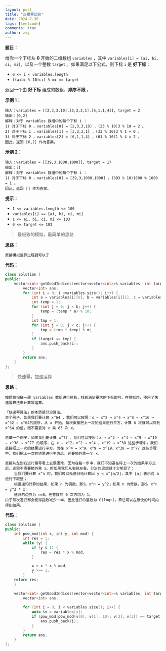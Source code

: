 ```yaml
---
layout: post
title: "双模幂运算"
date: 2024-7-30
tags: [leetcode]
comments: true
author: zxy
---
```


**题目：**

给你一个下标从 **0** 开始的二维数组 `variables` ，其中 `variables[i] = [ai, bi, ci, mi]`，以及一个整数 `target` 。如果满足以下公式，则下标 `i` 是 **好下标**：

- `0 <= i < variables.length`
- `((aibi % 10)ci) % mi == target`

返回一个由 **好下标** 组成的数组，**顺序不限** 。

**示例 1：**

```
输入：variables = [[2,3,3,10],[3,3,3,1],[6,1,1,4]], target = 2
输出：[0,2]
解释：对于 variables 数组中的每个下标 i ：
1) 对于下标 0 ，variables[0] = [2,3,3,10] ，(23 % 10)3 % 10 = 2 。
2) 对于下标 1 ，variables[1] = [3,3,3,1] ，(33 % 10)3 % 1 = 0 。
3) 对于下标 2 ，variables[2] = [6,1,1,4] ，(61 % 10)1 % 4 = 2 。
因此，返回 [0,2] 作为答案。
```

**示例 2：**

```
输入：variables = [[39,3,1000,1000]], target = 17
输出：[]
解释：对于 variables 数组中的每个下标 i ：
1) 对于下标 0 ，variables[0] = [39,3,1000,1000] ，(393 % 10)1000 % 1000 = 1 。
因此，返回 [] 作为答案。
```

**提示：**

- `1 <= variables.length <= 100`
- `variables[i] == [ai, bi, ci, mi]`
- `1 <= ai, bi, ci, mi <= 103`
- `0 <= target <= 103`

> 最极致的模拟，最简单的思路

**思路：**

```
直接模拟运算过程就可以了
```

**代码：**

```cpp
class Solution {
public:
    vector<int> getGoodIndices(vector<vector<int>>& variables, int target) {
        vector<int> ans;
        for (int i = 0; i <variables.size(); i++) {
            int a = variables[i][0], b = variables[i][1], c = variables[i][2], m = variables[i][3];
            int temp = 1;
            for (int j = 0; j < b; j++) {
                temp = (temp * a) % 10;
            } 
            int tmp = 1;
            for (int j = 0; j < c; j++) {
                tmp = (tmp * temp) % m;
            }
            if (target == tmp) {
                ans.push_back(i);
            }
        }
        return ans;
    }
};
```

> 快速幂，加速运算

**思路：**

```
按题意扫描一遍 variables 数组进行模拟，找到满足要求的下标即可。在模拟时，使用了快速幂算法来计算幂运算。

「快速幂算法」的本质是分治算法。
举个例子，如果我们要计算 x^64 ，我们可以按照：x → x^2 → x^4 → x^8 → x^16 → x^32 → x^64的顺序，从 x 开始，每次直接把上一次的结果进行平方，计算 6 次就可以得到 x^64 的值，而不需要对 x 乘 63 次 x。

再举一个例子，如果我们要计算 x^77 ，我们可以按照：x → x^2 → x^4 → x^9 → x^19 → x^38 → x^77 的顺序，在 x → x^2，x^2 → x^4 ，x^19 → x^38 这些步骤中，我们直接把上一次的结果进行平方，而在 x^4 → x^9，x^9 → x^19，x^38 → x^77 这些步骤中，我们把上一次的结果进行平方后，还要额外乘一个 x。

直接从左到右进行推导看上去很困难，因为在每一步中，我们不知道在将上一次的结果平方之后，还需不需要额外乘 x。但如果我们从右往左看，分治的思想就十分明显了：
	当我们要计算 x^n 时，我们可以先递归地计算出 y = x^⌊n/2⌋，其中 ⌊a⌋ 表示对 a 进行下取整；
	根据递归计算的结果，如果 n 为偶数，那么 x^n = y^2；如果 n 为奇数，那么 x^n = y^2 * x；
	递归的边界为 n=0，任意数的 0 次方均为 1。
由于每次递归都会使得指数减少一半，因此递归的层数为 O(logn)，算法可以在很快的时间内得到结果。
```

**代码：**

```cpp
class Solution {
public:
    int pow_mod(int x, int y, int mod) {
        int res = 1;
        while (y) {
            if (y & 1) {
                res = res * x % mod;
            }

            x = x * x % mod;
            y >>= 1;
        }   
    return res;
    }
    
    vector<int> getGoodIndices(vector<vector<int>>& variables, int target) {
        vector<int> ans;
        
        for (int i = 0; i < variables.size(); i++) {
            auto &v = variables[i];
            if (pow_mod(pow_mod(v[0], v[1], 10), v[2], v[3]) == target) {
                ans.push_back(i);
            }
        }
        return ans;
    }
};
```

